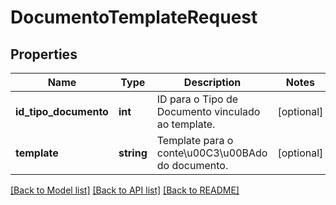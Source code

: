# DocumentoTemplateRequest

## Properties
Name | Type | Description | Notes
------------ | ------------- | ------------- | -------------
**id_tipo_documento** | **int** | ID para o Tipo de Documento vinculado ao template. | [optional] 
**template** | **string** | Template para o conte\u00C3\u00BAdo do documento. | [optional] 

[[Back to Model list]](../README.md#documentation-for-models) [[Back to API list]](../README.md#documentation-for-api-endpoints) [[Back to README]](../README.md)



